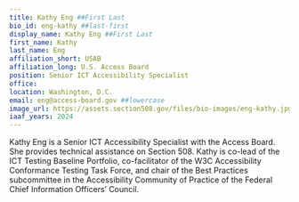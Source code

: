 ```yaml
---
title: Kathy Eng ##First Last
bio_id: eng-kathy ##last-first
display_name: Kathy Eng ##First Last
first_name: Kathy
last_name: Eng
affiliation_short: USAB
affiliation_long: U.S. Access Board
position: Senior ICT Accessibility Specialist
office: 
location: Washington, D.C.
email: eng@access-board.gov ##lowercase
image_url: https://assets.section508.gov/files/bio-images/eng-kathy.jpg
iaaf_years: 2024
---
```

Kathy Eng is a Senior ICT Accessibility Specialist with the Access Board. She provides technical assistance on Section 508. Kathy is co-lead of the ICT Testing Baseline Portfolio, co-facilitator of the W3C Accessibility Conformance Testing Task Force, and chair of the Best Practices subcommittee in the Accessibility Community of Practice of the Federal Chief Information Officers’ Council.
